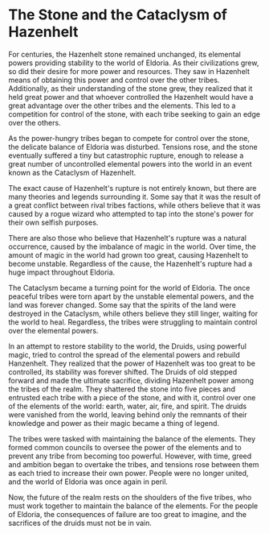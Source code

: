 # The Stone and the Cataclysm of Hazenhelt

For centuries, the Hazenhelt stone remained unchanged, its elemental powers providing stability to the world of Eldoria. As their civilizations grew, so did their desire for more power and resources. They saw in Hazenhelt means of obtaining this power and control over the other tribes. Additionally, as their understanding of the stone grew, they realized that it held great power and that whoever controlled the Hazenhelt would have a great advantage over the other tribes and the elements. This led to a competition for control of the stone, with each tribe seeking to gain an edge over the others.

As the power-hungry tribes began to compete for control over the stone, the delicate balance of Eldoria was disturbed. Tensions rose, and the stone eventually suffered a tiny but catastrophic rupture, enough to release a great number of uncontrolled elemental powers into the world in an event known as the Cataclysm of Hazenhelt.

The exact cause of Hazenhelt's rupture is not entirely known, but there are many theories and legends surrounding it. Some say that it was the result of a great conflict between rival tribes factions, while others believe that it was caused by a rogue wizard who attempted to tap into the stone's power for their own selfish purposes.

There are also those who believe that Hazenhelt's rupture was a natural occurrence, caused by the imbalance of magic in the world. Over time, the amount of magic in the world had grown too great, causing Hazenhelt to become unstable. Regardless of the cause, the Hazenhelt's rupture had a huge impact throughout Eldoria.

The Cataclysm became a turning point for the world of Eldoria. The once peaceful tribes were torn apart by the unstable elemental powers, and the land was forever changed. Some say that the spirits of the land were destroyed in the Cataclysm, while others believe they still linger, waiting for the world to heal. Regardless, the tribes were struggling to maintain control over the elemental powers.

In an attempt to restore stability to the world, the Druids, using powerful magic, tried to control the spread of the elemental powers and rebuild Hanzenhelt. They realized that the power of Hazenhelt was too great to be controlled, its stability was forever shifted. The Druids of old stepped forward and made the ultimate sacrifice, dividing Hazenhelt power among the tribes of the realm. They shattered the stone into five pieces and entrusted each tribe with a piece of the stone, and with it, control over one of the elements of the world: earth, water, air, fire, and spirit. The druids were vanished from the world, leaving behind only the remnants of their knowledge and power as their magic became a thing of legend.

The tribes were tasked with maintaining the balance of the elements. They formed common councils to oversee the power of the elements and to prevent any tribe from becoming too powerful. However, with time, greed and ambition began to overtake the tribes, and tensions rose between them as each tried to increase their own power. People were no longer united, and the world of Eldoria was once again in peril.

Now, the future of the realm rests on the shoulders of the five tribes, who must work together to maintain the balance of the elements. For the people of Eldoria, the consequences of failure are too great to imagine, and the sacrifices of the druids must not be in vain.
